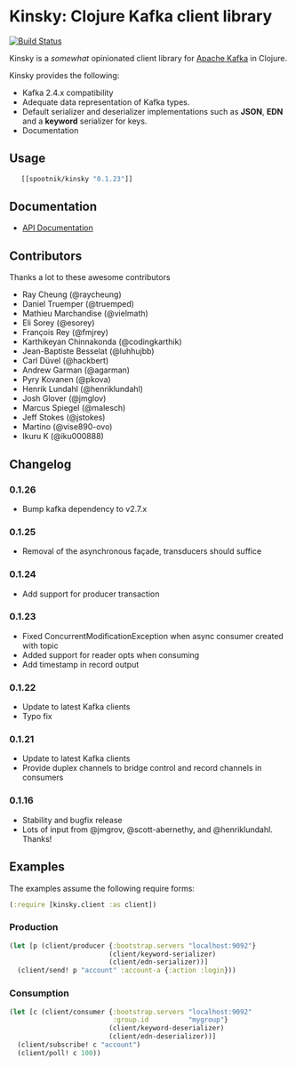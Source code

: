 Kinsky: Clojure Kafka client library
====================================

[![Build Status](https://secure.travis-ci.org/pyr/kinsky.svg)](http://travis-ci.org/pyr/kinsky)

Kinsky is a *somewhat* opinionated client library
for [Apache Kafka](https://kafka.apache.org) in Clojure.

Kinsky provides the following:

- Kafka 2.4.x compatibility
- Adequate data representation of Kafka types.
- Default serializer and deserializer implementations such as
  **JSON**, **EDN** and a **keyword** serializer for keys.
- Documentation

## Usage

```clojure
   [[spootnik/kinsky "0.1.23"]]
```

## Documentation

* [API Documentation](https://pyr.github.io/kinsky)

## Contributors

Thanks a lot to these awesome contributors

- Ray Cheung (@raycheung)
- Daniel Truemper (@truemped)
- Mathieu Marchandise (@vielmath)
- Eli Sorey (@esorey)
- François Rey (@fmjrey)
- Karthikeyan Chinnakonda (@codingkarthik)
- Jean-Baptiste Besselat (@luhhujbb)
- Carl Düvel (@hackbert)
- Andrew Garman (@agarman)
- Pyry Kovanen (@pkova)
- Henrik Lundahl (@henriklundahl)
- Josh Glover (@jmglov)
- Marcus Spiegel (@malesch)
- Jeff Stokes (@jstokes)
- Martino (@vise890-ovo)
- Ikuru K (@iku000888)

## Changelog

### 0.1.26

- Bump kafka dependency to v2.7.x

### 0.1.25

- Removal of the asynchronous façade, transducers should suffice

### 0.1.24

- Add support for producer transaction

### 0.1.23

- Fixed ConcurrentModificationException when async consumer created with topic
- Added support for reader opts when consuming
- Add timestamp in record output

### 0.1.22

- Update to latest Kafka clients
- Typo fix

### 0.1.21

- Update to latest Kafka clients
- Provide duplex channels to bridge control and record channels in consumers

### 0.1.16

- Stability and bugfix release
- Lots of input from @jmgrov, @scott-abernethy, and @henriklundahl. Thanks!

## Examples

The examples assume the following require forms:

```clojure
(:require [kinsky.client :as client])
```

### Production

```clojure
(let [p (client/producer {:bootstrap.servers "localhost:9092"}
                         (client/keyword-serializer)
                         (client/edn-serializer))]
  (client/send! p "account" :account-a {:action :login}))

```

### Consumption

```clojure
(let [c (client/consumer {:bootstrap.servers "localhost:9092"
                          :group.id          "mygroup"}
                         (client/keyword-deserializer)
                         (client/edn-deserializer))]
  (client/subscribe! c "account")
  (client/poll! c 100))

```
